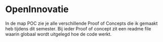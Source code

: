 # OpenInnovatie
In de map POC zie je alle verschillende Proof of Concepts die ik gemaakt heb tijdens dit semester.
Bij ieder Proof of concept zit een readme file waarin globaal wordt uitgelegd hoe de code werkt.
